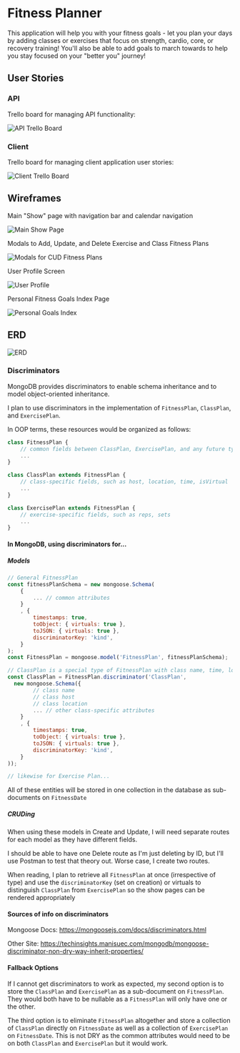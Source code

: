 # Fitness Planner

This application will help you with your fitness goals - let you plan your days by adding classes or exercises that focus on strength, cardio, core, or recovery training!  You'll also be able to add goals to march towards to help you stay focused on your "better you" journey!

## User Stories

### API

Trello board for managing API functionality:

![API Trello Board](./images/us_api.png)

### Client

Trello board for managing client application user stories:

![Client Trello Board](./images/us_client.png)

## Wireframes

Main "Show" page with navigation bar and calendar navigation

![Main Show Page](./images/wf_mainshow.png)

Modals to Add, Update, and Delete Exercise and Class Fitness Plans

![Modals for CUD Fitness Plans](./images/wf_fitnessPlanCUD.png)

User Profile Screen

![User Profile](./images/wf_userprofile.png)

Personal Fitness Goals Index Page

![Personal Goals Index](./images/wf_personalGoalsIndex.png)

## ERD

![ERD](./images/erd.png)


### Discriminators

MongoDB provides discriminators to enable schema inheritance and to model object-oriented inheritance.

I plan to use discriminators in the implementation of `FitnessPlan`, `ClassPlan`, and `ExercisePlan`.

In OOP terms, these resources would be organized as follows:

```js
class FitnessPlan {
    // common fields between ClassPlan, ExercisePlan, and any future type of FitnessPlan
    ...
}

class ClassPlan extends FitnessPlan {
    // class-specific fields, such as host, location, time, isVirtual
    ...
}

class ExercisePlan extends FitnessPlan {
    // exercise-specific fields, such as reps, sets
    ...
}
```

#### In MongoDB, using discriminators for...

##### Models

```js
// General FitnessPlan
const fitnessPlanSchema = new mongoose.Schema(
    {
        ... // common attributes
    }
    , {
        timestamps: true,
        toObject: { virtuals: true },
        toJSON: { virtuals: true },
        discriminatorKey: 'kind',
    }
);
const FitnessPlan = mongoose.model('FitnessPlan', fitnessPlanSchema);

// ClassPlan is a special type of FitnessPlan with class name, time, location, etc. details
const ClassPlan = FitnessPlan.discriminator('ClassPlan',
  new mongoose.Schema({
        // class name
        // class host
        // class location
        ... // other class-specific attributes
    }
    , {
        timestamps: true,
        toObject: { virtuals: true },
        toJSON: { virtuals: true },
        discriminatorKey: 'kind',
    }
));

// likewise for Exercise Plan...
```

All of these entities will be stored in one collection in the database as sub-documents on `FitnessDate`

##### CRUDing

When using these models in Create and Update, I will need separate routes for each model as they have different fields.

I should be able to have one Delete route as I'm just deleting by ID, but I'll use Postman to test that theory out.  Worse case, I create two routes.

When reading, I plan to retrieve all `FitnessPlan` at once (irrespective of type) and use the `discriminatorKey` (set on creation) or virtuals to distinguish `ClassPlan` from `ExercisePlan` so the show pages can be rendered appropriately


#### Sources of info on discriminators

Mongoose Docs: https://mongoosejs.com/docs/discriminators.html

Other Site: https://techinsights.manisuec.com/mongodb/mongoose-discriminator-non-dry-way-inherit-properties/


#### Fallback Options

If I cannot get discriminators to work as expected, my second option is to store the `ClassPlan` and `ExercisePlan` as a sub-document on `FitnessPlan`.  They would both have to be nullable as a `FitnessPlan` will only have one or the other.

The third option is to eliminate `FitnessPlan` altogether and store a collection of `ClassPlan` directly on `FitnessDate` as well as a collection of `ExercisePlan` on `FitnessDate`.  This is not DRY as the common attributes would need to be on both `ClassPlan` and `ExercisePlan` but it would work.